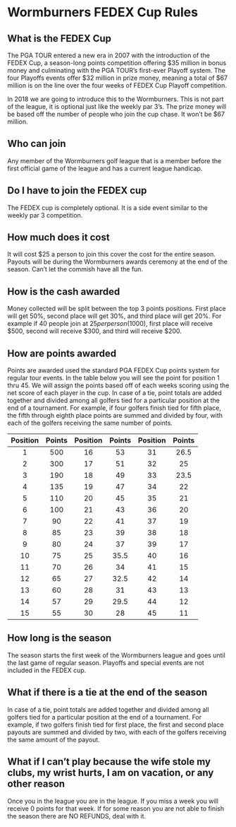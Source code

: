 # Wormburners FEDEX Cup Rules

## What is the FEDEX Cup

The PGA TOUR entered a new era in 2007 with the introduction of the FEDEX Cup, a season-long points competition offering $35 million in bonus money and culminating with the PGA TOUR’s first-ever Playoff system. The four Playoffs events offer $32 million in prize money, meaning a total of $67 million is on the line over the four weeks of FEDEX Cup Playoff competition.

In 2018 we are going to introduce this to the Wormburners.  This is not part of the league, it is optional just like the weekly par 3’s. The prize money will be based off the number of people who join the cup chase. It won’t be $67 million.

## Who can join

Any member of the Wormburners golf league that is a member before the first official game of the league and has a current league handicap.

## Do I have to join the FEDEX cup

The FEDEX cup is completely optional. It is a side event similar to the weekly par 3 competition.

## How much does it cost

It will cost $25 a person to join this cover the cost for the entire season. Payouts will be during the Wormburners awards ceremony at the end of the season. Can’t let the commish have all the fun.

## How is the cash awarded

Money collected will be split between the top 3 points positions. First place will get 50%, second place will get 30%, and third place will get 20%. For example if 40 people join at $25 per person($1000), first place will receive $500, second will receive $300, and third will receive $200.

## How are points awarded

Points are awarded used the standard PGA FEDEX Cup points system for regular tour events. In the table below you will see the point for position 1 thru 45. We will assign the points based off of each weeks scoring using the net score of each player in the cup. In case of a tie, point totals are added together and divided among all golfers tied for a particular position at the end of a tournament. For example, if four golfers finish tied for fifth place, the fifth through eighth place points are summed and divided by four, with each of the golfers receiving the same number of points.

|Position|Points|Position|Points|Position|Points|
|:------:|:----:|:------:|:----:|:------:|:----:|
|1|500|16|53|31|26.5|
|2|300|17|51|32|25|
|3|190|18|49|33|23.5|
|4|135|19|47|34|22|
|5|110|20|45|35|21|
|6|100|21|43|36|20|
|7|90|22|41|37|19|
|8|85|23|39|38|18|
|9|80|24|37|39|17|
|10|75|25|35.5|40|16|
|11|70|26|34|41|15|
|12|65|27|32.5|42|14|
|13|60|28|31|43|13|
|14|57|29|29.5|44|12|
|15|55|30|28|45|11|

## How long is the season

The season starts the first week of the Wormburners league and goes until the last game of regular season. Playoffs and special events are not included in the FEDEX cup.

## What if there is a tie at the end of the season
	
In case of a tie, point totals are added together and divided among all golfers tied for a particular position at the end of a tournament. For example, if two golfers finish tied for first place, the first and second place payouts are summed and divided by two, with each of the golfers receiving the same amount of the payout.

## What if I can’t play because the wife stole my clubs, my wrist hurts, I am on vacation, or any other reason
	
Once you in the league you are in the league. If you miss a week you will receive 0 points for that week. If for some reason you are not able to finish the season there are NO REFUNDS, deal with it.
